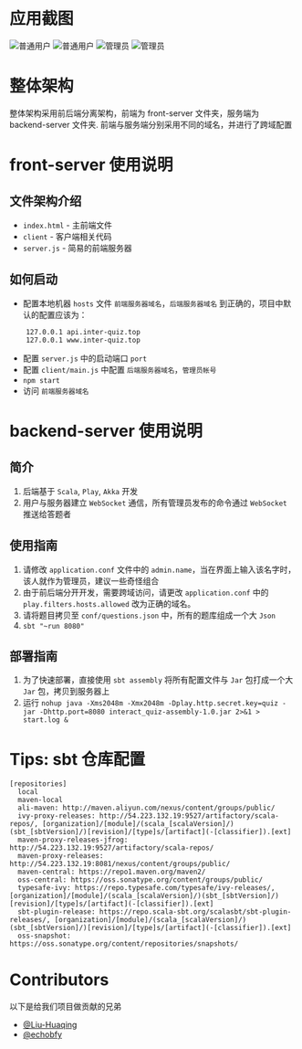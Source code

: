 # 应用截图
![普通用户](docs/pics/0.png)
![普通用户](docs/pics/1.png)
![管理员](docs/pics/2.png)
![管理员](docs/pics/3.png)
# 整体架构
整体架构采用前后端分离架构，前端为 front-server 文件夹，服务端为 backend-server 文件夹.
前端与服务端分别采用不同的域名，并进行了跨域配置

# front-server 使用说明

## 文件架构介绍
* `index.html` - 主前端文件
* `client` - 客户端相关代码
* `server.js` - 简易的前端服务器

## 如何启动
* 配置本地机器 `hosts` 文件 `前端服务器域名`，`后端服务器域名` 到正确的，项目中默认的配置应该为：
```
    127.0.0.1 api.inter-quiz.top
    127.0.0.1 www.inter-quiz.top
```
* 配置 `server.js` 中的启动端口 `port`
* 配置 `client/main.js` 中配置 `后端服务器域名`，`管理员帐号`
* `npm start`
* 访问 `前端服务器域名`

# backend-server 使用说明

## 简介

1. 后端基于 `Scala`, `Play`, `Akka` 开发
2. 用户与服务器建立 `WebSocket` 通信，所有管理员发布的命令通过 `WebSocket` 推送给答题者

## 使用指南

1. 请修改 `application.conf` 文件中的 `admin.name`，当在界面上输入该名字时，该人就作为管理员，建议一些奇怪组合
2. 由于前后端分开开发，需要跨域访问，请更改 `application.conf` 中的 `play.filters.hosts.allowed` 改为正确的域名。
3. 请将题目拷贝至 `conf/questions.json` 中，所有的题库组成一个大 `Json`
4. `sbt "~run 8080"`

## 部署指南
1. 为了快速部署，直接使用 `sbt assembly` 将所有配置文件与 `Jar` 包打成一个大 `Jar` 包，拷贝到服务器上
2. 运行 `nohup java -Xms2048m -Xmx2048m -Dplay.http.secret.key=quiz -jar -Dhttp.port=8080 interact_quiz-assembly-1.0.jar 2>&1 > start.log &`

# Tips: sbt 仓库配置
```
[repositories]
  local
  maven-local
  ali-maven: http://maven.aliyun.com/nexus/content/groups/public/
  ivy-proxy-releases: http://54.223.132.19:9527/artifactory/scala-repos/, [organization]/[module]/(scala_[scalaVersion]/)(sbt_[sbtVersion]/)[revision]/[type]s/[artifact](-[classifier]).[ext]
  maven-proxy-releases-jfrog: http://54.223.132.19:9527/artifactory/scala-repos/
  maven-proxy-releases: http://54.223.132.19:8081/nexus/content/groups/public/
  maven-central: https://repo1.maven.org/maven2/
  oss-central: https://oss.sonatype.org/content/groups/public/
  typesafe-ivy: https://repo.typesafe.com/typesafe/ivy-releases/, [organization]/[module]/(scala_[scalaVersion]/)(sbt_[sbtVersion]/)[revision]/[type]s/[artifact](-[classifier]).[ext]
  sbt-plugin-release: https://repo.scala-sbt.org/scalasbt/sbt-plugin-releases/, [organization]/[module]/(scala_[scalaVersion]/)(sbt_[sbtVersion]/)[revision]/[type]s/[artifact](-[classifier]).[ext]
  oss-snapshot: https://oss.sonatype.org/content/repositories/snapshots/
```
# Contributors
以下是给我们项目做贡献的兄弟
* [@Liu-Huaqing](https://github.com/Liu-Huaqing)
* [@echobfy](https://github.com/echobfy)
